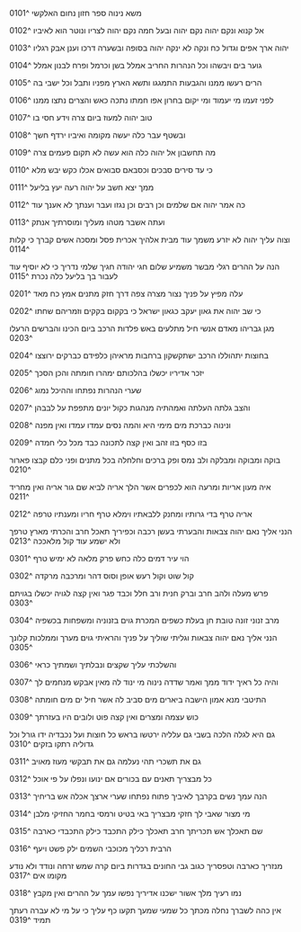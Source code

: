 משא נינוה ספר חזון נחום האלקשי ^0101

אל קנוא ונקם יהוה נקם יהוה ובעל חמה נקם יהוה לצריו ונוטר הוא לאיביו ^0102

יהוה ארך אפים וגדול כח ונקה לא ינקה יהוה בסופה ובשערה דרכו וענן אבק רגליו ^0103

גוער בים ויבשהו וכל הנהרות החריב אמלל בשן וכרמל ופרח לבנון אמלל ^0104

הרים רעשו ממנו והגבעות התמגגו ותשא הארץ מפניו ותבל וכל ישבי בה ^0105

לפני זעמו מי יעמוד ומי יקום בחרון אפו חמתו נתכה כאש והצרים נתצו ממנו ^0106

טוב יהוה למעוז ביום צרה וידע חסי בו ^0107

ובשטף עבר כלה יעשה מקומה ואיביו ירדף חשך ^0108

מה תחשבון אל יהוה כלה הוא עשה לא תקום פעמים צרה ^0109

כי עד סירים סבכים וכסבאם סבואים אכלו כקש יבש מלא ^0110

ממך יצא חשב על יהוה רעה יעץ בליעל ^0111

כה אמר יהוה אם שלמים וכן רבים וכן נגזו ועבר וענתך לא אענך עוד ^0112

ועתה אשבר מטהו מעליך ומוסרתיך אנתק ^0113

וצוה עליך יהוה לא יזרע משמך עוד מבית אלהיך אכרית פסל ומסכה אשים קברך כי קלות ^0114

הנה על ההרים רגלי מבשר משמיע שלום חגי יהודה חגיך שלמי נדריך כי לא יוסיף עוד לעבור בך בליעל כלה נכרת ^0115

עלה מפיץ על פניך נצור מצרה צפה דרך חזק מתנים אמץ כח מאד ^0201

כי שב יהוה את גאון יעקב כגאון ישראל כי בקקום בקקים וזמריהם שחתו ^0202

מגן גבריהו מאדם אנשי חיל מתלעים באש פלדות הרכב ביום הכינו והברשים הרעלו ^0203

בחוצות יתהוללו הרכב ישתקשקון ברחבות מראיהן כלפידם כברקים ירוצצו ^0204

יזכר אדיריו יכשלו בהלכותם ימהרו חומתה והכן הסכך ^0205

שערי הנהרות נפתחו וההיכל נמוג ^0206

והצב גלתה העלתה ואמהתיה מנהגות כקול יונים מתפפת על לבבהן ^0207

ונינוה כברכת מים מימי היא והמה נסים עמדו עמדו ואין מפנה ^0208

בזו כסף בזו זהב ואין קצה לתכונה כבד מכל כלי חמדה ^0209

בוקה ומבוקה ומבלקה ולב נמס ופק ברכים וחלחלה בכל מתנים ופני כלם קבצו פארור ^0210

איה מעון אריות ומרעה הוא לכפרים אשר הלך אריה לביא שם גור אריה ואין מחריד ^0211

אריה טרף בדי גרותיו ומחנק ללבאתיו וימלא טרף חריו ומענתיו טרפה ^0212

הנני אליך נאם יהוה צבאות והבערתי בעשן רכבה וכפיריך תאכל חרב והכרתי מארץ טרפך ולא ישמע עוד קול מלאככה ^0213

הוי עיר דמים כלה כחש פרק מלאה לא ימיש טרף ^0301

קול שוט וקול רעש אופן וסוס דהר ומרכבה מרקדה ^0302

פרש מעלה ולהב חרב וברק חנית ורב חלל וכבד פגר ואין קצה לגויה יכשלו בגויתם ^0303

מרב זנוני זונה טובת חן בעלת כשפים המכרת גוים בזנוניה ומשפחות בכשפיה ^0304

הנני אליך נאם יהוה צבאות וגליתי שוליך על פניך והראיתי גוים מערך וממלכות קלונך ^0305

והשלכתי עליך שקצים ונבלתיך ושמתיך כראי ^0306

והיה כל ראיך ידוד ממך ואמר שדדה נינוה מי ינוד לה מאין אבקש מנחמים לך ^0307

התיטבי מנא אמון הישבה ביארים מים סביב לה אשר חיל ים מים חומתה ^0308

כוש עצמה ומצרים ואין קצה פוט ולובים היו בעזרתך ^0309

גם היא לגלה הלכה בשבי גם עלליה ירטשו בראש כל חוצות ועל נכבדיה ידו גורל וכל גדוליה רתקו בזקים ^0310

גם את תשכרי תהי נעלמה גם את תבקשי מעוז מאויב ^0311

כל מבצריך תאנים עם בכורים אם ינועו ונפלו על פי אוכל ^0312

הנה עמך נשים בקרבך לאיביך פתוח נפתחו שערי ארצך אכלה אש בריחיך ^0313

מי מצור שאבי לך חזקי מבצריך באי בטיט ורמסי בחמר החזיקי מלבן ^0314

שם תאכלך אש תכריתך חרב תאכלך כילק התכבד כילק התכבדי כארבה ^0315

הרבית רכליך מכוכבי השמים ילק פשט ויעף ^0316

מנזריך כארבה וטפסריך כגוב גבי החונים בגדרות ביום קרה שמש זרחה ונודד ולא נודע מקומו אים ^0317

נמו רעיך מלך אשור ישכנו אדיריך נפשו עמך על ההרים ואין מקבץ ^0318

אין כהה לשברך נחלה מכתך כל שמעי שמעך תקעו כף עליך כי על מי לא עברה רעתך תמיד ^0319
